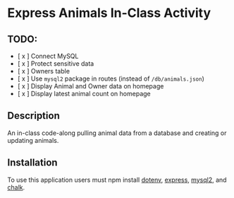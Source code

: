 # Express Animals In-Class Activity


## TODO:
* [ x ] Connect MySQL
* [ x ] Protect sensitive data
* [ x ] Owners table
* [ x ] Use `mysql2` package in routes (instead of `/db/animals.json`)
* [ x ] Display Animal and Owner data on homepage
* [ x ] Display latest animal count on homepage


## Description
An in-class code-along pulling animal data from a database and creating or updating animals. 


## Installation
To use this application users must npm install <a href="https://www.npmjs.com/package/dotenv">dotenv</a>, <a href="https://www.npmjs.com/package/express">express</a>, <a href="https://www.npmjs.com/package/mysql2">mysql2</a>, and <a href="https://www.npmjs.com/package/chalk">chalk</a>.